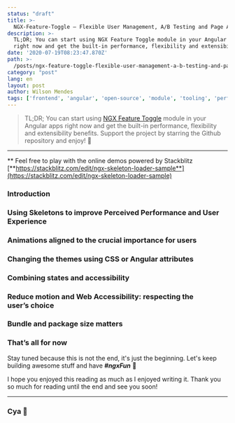 ```yaml
---
status: "draft"
title: >-
  NGX-Feature-Toggle — Flexible User Management, A/B Testing and Page Access control for Angular Apps
description: >-
  TL;DR; You can start using NGX Feature Toggle module in your Angular apps
  right now and get the built-in performance, flexibility and extensibility benefits in your application
date: '2020-07-19T08:23:47.870Z'
path: >-
  /posts/ngx-feature-toggle-flexible-user-management-a-b-testing-and-page-access-control-for-angular-apps
category: "post"
lang: en
layout: post
author: Wilson Mendes
tags: ['frontend', 'angular', 'open-source', 'module', 'tooling', 'performance']
---
```


> TL;DR; You can start using [NGX Feature Toggle](http://bit.ly/ngx-feature-toggle) module in your Angular apps right now and get the built-in performance, flexibility and extensibility benefits. Support the project by starring the Github repository and enjoy! 🎉

<hr />

\*\* Feel free to play with the online demos powered by Stackblitz [**https://stackblitz.com/edit/ngx-skeleton-loader-sample**](https://stackblitz.com/edit/ngx-skeleton-loader-sample)

### Introduction


### Using Skeletons to improve Perceived Performance and User Experience


### Animations aligned to the crucial importance for users

### Changing the themes using CSS or Angular attributes


### Combining states and accessibility


### Reduce motion and Web Accessibility: respecting the user’s choice


### Bundle and package size matters


### That’s all for now

Stay tuned because this is not the end, it's just the beginning. Let's keep building awesome stuff and have **_#ngxFun_** 🚀

I hope you enjoyed this reading as much as I enjoyed writing it. Thank you so much for reading until the end and see you soon!

<hr />

### Cya 👋
